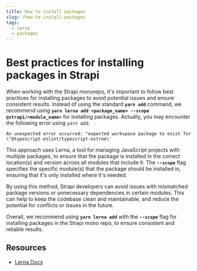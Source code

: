 ```yaml
---
title: How to install packages
slug: /how-to-install-packages
tags:
  - lerna
  - packages
---
```


# Best practices for installing packages in Strapi

When working with the Strapi monorepo, it's important to follow best practices for installing packages to avoid potential issues and ensure consistent results. Instead of using the standard **`yarn add`** command, we recommend using **`yarn lerna add <package_name> --scope @strapi/<module_name>`** for installing packages. Actually, you may encounter the following error using `yarn add`:

`An unexpected error occurred: "expected workspace package to exist for \"@typescript-eslint/typescript-estree\'`

This approach uses Lerna, a tool for managing JavaScript projects with multiple packages, to ensure that the package is installed in the correct location(s) and version across all modules that include it. The **`--scope`** flag specifies the specific module(s) that the package should be installed in, ensuring that it's only installed where it's needed.

By using this method, Strapi developers can avoid issues with mismatched package versions or unnecessary dependencies in certain modules. This can help to keep the codebase clean and maintainable, and reduce the potential for conflicts or issues in the future.

Overall, we recommend using **`yarn lerna add`** with the **`--scope`** flag for installing packages in the Strapi mono repo, to ensure consistent and reliable results.

## Resources

- [Lerna Docs](https://futurestud.io/tutorials/lerna-install-dependencies-for-a-specific-package)
